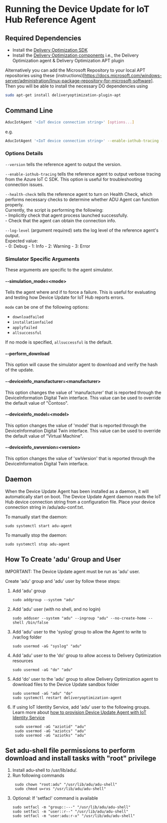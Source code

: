 # Running the Device Update for IoT Hub Reference Agent

## Required Dependencies

* Install the [Delivery Optimization SDK](https://github.com/microsoft/do-client)
* Install the [Delivery Optimization components](https://github.com/microsoft/do-client#installing-do-client-components) i.e., the Delivery Optimization agent & Delivery Optimization APT plugin 

Alternatively you can add the Microsoft Repository to your local APT repositories using these (instructions)[https://docs.microsoft.com/windows-server/administration/linux-package-repository-for-microsoft-software]. Then you will be able to install the necessary DO dependencies using

```bash
sudo apt-get install deliveryoptimization-plugin-apt
```

## Command Line

```bash
AducIotAgent '<IoT device connection string>' [options...]
```

e.g.

```bash
AducIotAgent '<IoT device connection string>' --enable-iothub-tracing --log-level 1
```

### Options Details

`--version` tells the reference agent to output the version.

`--enable-iothub-tracing` tells the reference agent to output verbose tracing from
the Azure IoT C SDK. This option is useful for troubleshooting connection
issues.

`--health-check` tells the reference agent to turn on Health Check, which performs
necessary checks to determine whether ADU Agent can function properly.  
Currently, the script is performing the following:  
    - Implicitly check that agent process launched successfully.  
    - Check that the agent can obtain the connection info.

`--log-level` (argument required) sets the log level of the reference agent's output.  
Expected value:  
    - 0: Debug
    - 1: Info
    - 2: Warning
    - 3: Error

### Simulator Specific Arguments

These arguments are specific to the agent simulator.

#### --simulation_mode=\<mode>

Tells the agent where and if to force a failure. This is useful for evaluating
and testing how Device Update for IoT Hub reports errors.

`mode` can be one of the following options:

* `downloadfailed`
* `installationfailed`
* `applyfailed`
* `allsuccessful`

If no mode is specified, `allsuccessful` is the default.

#### --perform_download

This option will cause the simulator agent to download and verify the hash of
the update.

#### --deviceinfo_manufacturer=\<manufacturer>

This option changes the value of 'manufacturer' that is reported through the
DeviceInformation Digital Twin interface. This value can be used to override the default value of "Contoso".

#### --deviceinfo_model=\<model>

This option changes the value of 'model' that is reported through the
DeviceInformation Digital Twin interface. This value can be used to override the default value of "Virtual Machine".

#### --deviceinfo_swversion=\<version>

This option changes the value of 'swVersion' that is reported through the
DeviceInformation Digital Twin interface.

## Daemon

When the Device Update Agent has been installed as a daemon, it will automatically start
on boot. The Device Update Agent daemon reads the IoT Hub device connection string from a
configuration file. Place your device connection string in /adu/adu-conf.txt.

To manually start the daemon:

```shell
sudo systemctl start adu-agent
```

To manually stop the daemon:

```shell
sudo systemctl stop adu-agent
```

## How To Create 'adu' Group and User 
IMPORTANT: The Device Update agent must be run as 'adu' user.

Create 'adu' group and 'adu' user by follow these steps:

1. Add 'adu' group
	```shell
    sudo addgroup --system "adu"
    ```

2. Add 'adu' user (with no shell, and no login)
	```shell
    sudo adduser --system "adu" --ingroup "adu" --no-create-home --shell /bin/false
    ```

3. Add 'adu' user to the 'syslog' group to allow the Agent to write to /var/log folder
	```shell
    sudo usermod -aG "syslog" "adu"
    ```

4. Add 'adu' user to the 'do' group to allow access to Delivery Optimization resources
   ```shell
   sudo usermod -aG "do" "adu" 
   ```

5. Add 'do' user to the 'adu' group to allow Delivery Optimization agent to download files to the Device Update sandbox folder
   ```shell
   sudo usermod -aG "adu" "do" 
   sudo systemctl restart deliveryoptimization-agent
   ```

6. If using IoT Identity Service, add 'adu' user to the following groups.  
 Learn more about [how to provision Device Update Agent with IoT Identity Service](https://docs.microsoft.com/azure/iot-hub-device-update/device-update-agent-provisioning#how-to-provision-the-device-update-agent-as-a-module-identity)  
 
   ```shell
    sudo usermod -aG "aziotid" "adu"
    sudo usermod -aG "aziotcs" "adu"
    sudo usermod -aG "aziotks" "adu"
   ```

## Set adu-shell file permissions to perform download and install tasks with "root" privilege

1. Install adu-shell to /usr/lib/adu/.
2. Run following commands
   ```shell
	sudo chown "root:adu" "/usr/lib/adu/adu-shell"
	sudo chmod u=rxs "/usr/lib/adu/adu-shell"
    ```
3. Optional: If 'setfacl' command is available
   ```shell
   sudo setfacl -m "group::---" "/usr/lib/adu/adu-shell"
   sudo setfacl -m "user::r--" "/usr/lib/adu/adu-shell"
   sudo setfacl -m "user:adu:r-x" "/usr/lib/adu/adu-shell" 
    ```
